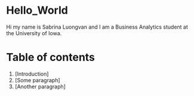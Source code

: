 # Hello_World
Hi my name is Sabrina Luongvan and I am a Business Analytics student at the University of Iowa.

# Table of contents
1. [Introduction]
2. [Some paragraph]
3. [Another paragraph]
